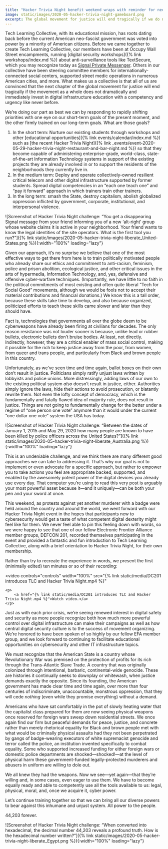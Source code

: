 ```yaml
---
title: "Hacker Trivia Night benefit weekend wraps with reminder for need of revolutionary education in revolutionary times"
image: static/images/2020-05-hacker-trivia-night-gameboard.png
excerpt: The global movement for justice will end tragically if we do not dramatically and immediately invest in digital infrastructure education with a competency and urgency like never before, so we wrapped up our Hacker Trivia Night benefit weekend to support local businesses hit hard by the COVID-19 pandemic with a call to action to ramp up the level of ambition that we have for ourselves in our fight for justice.
---
```


Tech Learning Collective, with its educational mission, has roots dating back before the current American neo-fascist government was voted into power by a minority of American citizens. Before we came together to create Tech Learning Collective, our members have been at Occupy Wall Street encampments, running [digital security workshops]({% link workshops/index.md %}) about anti-surveillance tools like TextSecure, which you may recognize today as [Signal Private Messenger](https://signal.org/). Others in our collective have been steering committee members for internationally-connected social centers, supported street medic operations in numerous American cities, and more. What makes us a collective is that all of us are convinced that the next chapter of the global movement for justice will end tragically if the movement as a whole does not dramatically and immediately invest in digital infrastructure education with a competency and urgency like never before.

We&rsquo;re doing our part as best we can by responding to rapidly shifting priorities with one eye on our short-term goals of the present moment, and the other firmly trained on our long-term goals. What are those goals?

1. In the short term: Nurture our existing students through workshops and other [educational opportunities]({% link events/calendar/index.md %}) such as [the recent Hacker Trivia Night]({% link _events/event-2020-05-29-hacker-trivia-night-restaurant-and-bar-night.md %}) so that they become capable of administering enterprise-grade, world-class, state-of-the-art Information Technology systems in support of the existing projects they are already involved in or to support the residents of the neighborhoods they currently live in.
1. In the medium term: Deploy and operate collectively-owned resilient critical telecom and other digital infrastructure supported by former students. Spread digital competencies in an &ldquo;each one teach one&rdquo; and &ldquo;pay it forward&rdquo; approach in which trainers train other trainers.
1. In the long term: smash the State, destroy capitalism, abolish globalized oppression inflicted by government, corporate, institutional, and interpersonal violence.

![Screenshot of Hacker Trivia Night challenge: &ldquo;You get a disappearing Signal message from your friend informing you of a new &lsquo;alt-right&rsquo; group whose website claims it is active in your neighborhood. Your friend wants to know the legal identities of the site operators. What is the first tool you run?&rdquo;]({% link static/images/2020-05-hacker-trivia-night-liberate_United-States.png %}){:width="100%" loading="lazy"}

Given our approach, it&rsquo;s no surprise we believe that one of the most effective ways to get there from here is to train politically motivated people who already share our ethics and commitment to anti-racism, feminism, police and prison abolition, ecological justice, and other critical issues in the arts of hypermedia, Information Technology, and, yes, defensive and offensive cyber-warfare techniques. (Importantly, we have little to no faith in the political commitments of most existing and often quite liberal &ldquo;Tech for Social Good&rdquo; movements, although we would be fools not to accept their material contributions and financial donations.) We know this is a tall order, because these skills take time to develop, and also because organized, politicized efforts to teach these skills came slower and later than they should have.

Fact is, technologies that governments all over the globe deem to be cyberweapons have already been firing at civilians for decades. The only reason resistance was not louder sooner is because, unlike lead or rubber bullets, electronic bullets don&rsquo;t bruise bodies. At least, not directly. Indirectly, however, they are a critical enabler of mass social control, making it possible for the rich to keep justice away from the poor, from women, from queer and trans people, and particularly from Black and brown people in this country.

Unfortunately, as we&rsquo;ve seen time and time again, ballot boxes on their own don&rsquo;t result in justice. Politicians simply ratify unjust laws written by lobbyists and police unions. More distressingly, adding laws of our own to the existing political system *also* doesn&rsquo;t result in justice, either. Authorities simply ignore the laws, hide their actions to avoid prosecution, or blatantly rewrite them. Not even the lofty concept of democracy, which is the fundamentally and fatally flawed idea of majority rule, does not result in justice. Things are *not* going to fundamentally change for the better under a regime of &ldquo;one person one vote&rdquo; anymore than it would under the current &ldquo;one dollar one vote&rdquo; system the USA has today.

![Screenshot of Hacker Trivia Night challenge: &ldquo;Between the dates of January 1, 2015 and May 29, 2020 how many people are known to have been killed by police officers across the United States?&rdquo;]({% link static/images/2020-05-hacker-trivia-night-liberate_Australia.png %}){:width="100%" loading="lazy"}

This is an undeniable challenge, and we think there are many different good approaches we can take to addressing it. That&rsquo;s why our goal is not to implement or even advocate for a specific approach, but rather to empower you to take actions you feel are appropriate backed, supported, and enabled by the awesomely potent power of the digital devices you already use every day. That computer you&rsquo;re using to read this very post is arguably your most powerful asset because it&mdash;and it uniquely&mdash;can be both your pen and your sword at once.

This weekend, as protests against yet another murderer with a badge were held around the country and around the world, we went forward with our Hacker Trivia Night event in the hopes that participants new to cybersecurity would get a taste of what competent digital dexterity might feel like for them. We never feel able to pin this feeling down with words, so we were happy to see that one of our fellow Electronic Frontier Alliance member groups, DEFCON 201, recorded themselves participating in the event and provided a fantastic and fun introduction to Tech Learning Collective, along with a brief orientation to Hacker Trivia Night, for their own membership.

Rather than try to recreate the experience in words, we present the first (minimally edited) ten minutes or so of their recording:

<video controls="controls" width="100%"
    src="{% link static/media/DC201 introduces TLC and Hacker Trivia Night.mp4 %}"
>
    <p>
        <a href="{% link static/media/DC201 introduces TLC and Hacker Trivia Night.mp4 %}">Watch video.</a>
    </p>
</video>

Just as with each prior crisis, we&rsquo;re seeing renewed interest in digital safety and security as more people recognize both how much more powerful control over digital infrastructure can make their campaigns as well as how central digital security culture is to the success of movement organizing. We&rsquo;re honored to have been spoken of so highly by our fellow EFA member group, and we look forward to continuing to facilitate educational opportunities on cybersecurity and other IT infrastructure topics.

We must recognize that the American State is a country whose Revolutionary War was premised on the protection of profits for its rich through the Trans-Atlantic Slave Trade. A country that was originally colonized through intentional, barbaric, continental-wide genocide. These are histories it continually seeks to downplay or whitewash, when justice demands exactly the opposite. Since its founding, the American government has made clear time and time again, over more than four centuries of indiscriminate, unaccountable, monstrous oppression, that they will cede *nothing* (even while they promise everything) without a demand.

Americans who have sat comfortably in the pot of slowly heating water that the capitalist class prepared for them are now seeing physical weapons once reserved for foreign wars sweep down residential streets. We once again find our firm but peaceful demands for peace, justice, and concrete rather than merely rhetorical equality for Black and brown people met with what would be criminally physical assaults had they not been perpetrated by gangs of badge-wearing executors of white supremacist genocide and terror called the police, an institution invented specifically to combat equality. Some who supported increased funding for either foreign wars or domestic police departments are shocked&mdash;shocked!&mdash;at the level of physical harm these government-funded legally-protected murderers and abusers in uniform are willing to dole out.

We all knew they had the weapons. Now we see&mdash;yet again&mdash;that they&rsquo;re willing and, in some cases, even eager to use them. We have to become equally ready and able to competently use all the tools available to us: legal, physical, moral, and, once we acquire it, cyber power.

Let&rsquo;s continue training together so that we can bring all our diverse powers to bear against this inhumane and unjust system. All power to the people.

44,203 forever.

![Screenshot of Hacker Trivia Night challenge: &ldquo;When converted into hexadecimal, the decimal number 44,203 reveals a profound truth. How is the hexadecimal number written?&rdquo;]({% link static/images/2020-05-hacker-trivia-night-liberate_Egypt.png %}){:width="100%" loading="lazy"}
